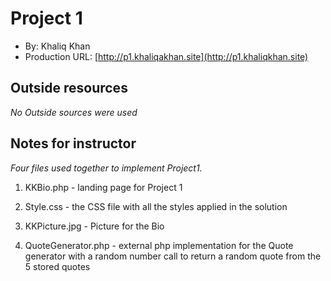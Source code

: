 # Project 1

- By: Khaliq Khan
- Production URL: [http://p1.khaliqakhan.site](http://p1.khaliqkhan.site)

## Outside resources

*No Outside sources were used*

## Notes for instructor

*Four files used together to implement Project1.*

1) KKBio.php - landing page for Project 1

2) Style.css - the CSS file with all the styles applied in the solution

3) KKPicture.jpg - Picture for the Bio

4) QuoteGenerator.php - external php implementation for the Quote generator with a random number call to return a random quote from the 5 stored quotes
